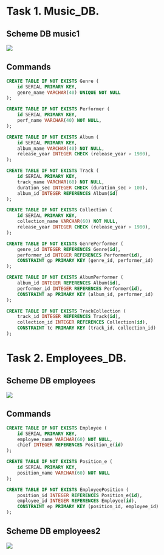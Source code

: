 # Task 1. Music_DB. 
## Scheme DB music1
![](https://github.com/n0iz3on3/sqlpy-PD-62_HW-2/blob/main/SQLPY-62-HW-2-Page-1.drawio.png)

## Commands

```sql
CREATE TABLE IF NOT EXISTS Genre (
	id SERIAL PRIMARY KEY,
	genre_name VARCHAR(40) UNIQUE NOT NULL
);

CREATE TABLE IF NOT EXISTS Performer (
	id SERIAL PRIMARY KEY,
	perf_name VARCHAR(40) NOT NULL,
);

CREATE TABLE IF NOT EXISTS Album (
	id SERIAL PRIMARY KEY, 
	album_name VARCHAR(40) NOT NULL,
	release_year INTEGER CHECK (release_year > 1980),
);

CREATE TABLE IF NOT EXISTS Track (
	id SERIAL PRIMARY KEY,
	track_name VARCHAR(60) NOT NULL,
	duration_sec INTEGER CHECK (duration_sec > 100),
	album_id INTEGER REFERENCES Album(id)
);

CREATE TABLE IF NOT EXISTS Collection (
	id SERIAL PRIMARY KEY,
	collection_name VARCHAR(60) NOT NULL,
	release_year INTEGER CHECK (release_year > 1980),
);

CREATE TABLE IF NOT EXISTS GenrePerformer (
	genre_id INTEGER REFERENCES Genre(id),
	performer_id INTEGER REFERENCES Performer(id),
	CONSTRAINT gp PRIMARY KEY (genre_id, performer_id)
);

CREATE TABLE IF NOT EXISTS AlbumPerformer (
	album_id INTEGER REFERENCES Album(id),
	performer_id INTEGER REFERENCES Performer(id),
	CONSTRAINT ap PRIMARY KEY (album_id, performer_id)
);

CREATE TABLE IF NOT EXISTS TrackCollection (
	track_id INTEGER REFERENCES Track(id),
	collection_id INTEGER REFERENCES Collection(id),
	CONSTRAINT tc PRIMARY KEY (track_id, collection_id)
);
```

# Task 2. Employees_DB.
## Scheme DB employees
![](https://github.com/n0iz3on3/sqlpy-PD-62_HW-2/blob/main/Employees.jpg)

## Commands

```sql
CREATE TABLE IF NOT EXISTS Employee (
	id SERIAL PRIMARY KEY,
	employee_name VARCHAR(60) NOT NULL,
	chief INTEGER REFERENCES Position_e(id)
);

CREATE TABLE IF NOT EXISTS Position_e (
	id SERIAL PRIMARY KEY,
	position_name VARCHAR(60) NOT NULL
);

CREATE TABLE IF NOT EXISTS EmployeePosition (
	position_id INTEGER REFERENCES Position_e(id),
	employee_id INTEGER REFERENCES Employee(id),
	CONSTRAINT ep PRIMARY KEY (position_id, employee_id)
);
```

## Scheme DB employees2
![](https://github.com/n0iz3on3/sqlpy-PD-62_HW-2/blob/main/Employees2.jpg)

